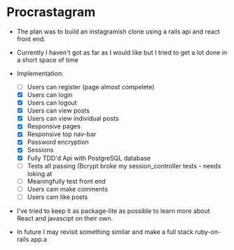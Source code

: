 # Procrastagram 

- The plan was to build an instagramish clone using a rails api and react front end. 
- Currently I haven't got as far as I would like but I tried to get a lot done in a short space of time
- Implementation:
  - [ ] Users can register (page almost compelete)
  - [x] Users can login
  - [x] Users can logout
  - [x] Users can view posts
  - [x] Users can view individual posts
  - [x] Responsive pages
  - [x] Responsive top nav-bar
  - [x] Password encryption
  - [x] Sessions
  - [x] Fully TDD'd Api with PostgreSQL database
  - [ ] Tests all passing (Bcrypt broke my session_controller tests - needs loking at
  - [ ] Meaningfully test front end
  - [ ] Users cam make comments
  - [ ] Users cam like posts

- I've tried to keep it as package-lite as possible to learn more about React and javascipt on their own. 

- In future I may revisit something similar and make a full stack ruby-on-rails app.a
  